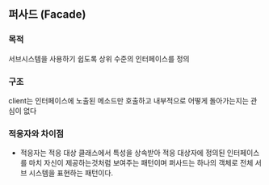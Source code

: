 ## 퍼사드 (Facade)

### 목적
서브시스템을 사용하기 쉽도록 상위 수준의 인터페이스를 정의

### 구조
client는 인터페이스에 노출된 메소드만 호출하고 내부적으로 어떻게 돌아가는지는 관심이 없다

### 적응자와 차이점
- 적응자는 적응 대상 클래스에서 특성을 상속받아 적응 대상자에 정의된 인터페이스를 마치 자신이 제공하는것처럼 보여주는 패턴이며 퍼사드는 하나의 객체로 전체 서브 시스템을 표현하는 패턴이다.
